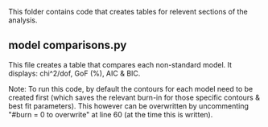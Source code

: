 This folder contains code that creates tables for relevent sections of the analysis.

## model comparisons.py 

This file creates a table that compares each non-standard model. It displays: chi^2/dof, GoF (%), AIC & BIC. 

Note: To run this code, by default the contours for each model need to be created first (which saves the relevant burn-in for those specific contours & best fit parameters). This however can be overwritten by uncommenting   "#burn = 0 to overwrite" at line 60 (at the time this is written).
